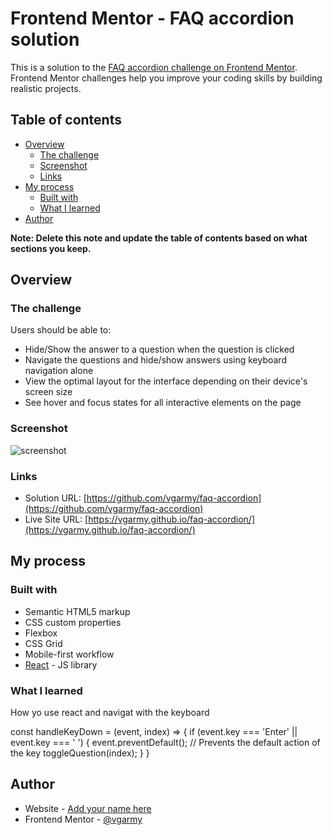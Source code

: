 # Frontend Mentor - FAQ accordion solution

This is a solution to the [FAQ accordion challenge on Frontend Mentor](https://www.frontendmentor.io/challenges/faq-accordion-wyfFdeBwBz). Frontend Mentor challenges help you improve your coding skills by building realistic projects. 

## Table of contents

- [Overview](#overview)
  - [The challenge](#the-challenge)
  - [Screenshot](#screenshot)
  - [Links](#links)
- [My process](#my-process)
  - [Built with](#built-with)
  - [What I learned](#what-i-learned)
- [Author](#author)

**Note: Delete this note and update the table of contents based on what sections you keep.**

## Overview

### The challenge

Users should be able to:

- Hide/Show the answer to a question when the question is clicked
- Navigate the questions and hide/show answers using keyboard navigation alone
- View the optimal layout for the interface depending on their device's screen size
- See hover and focus states for all interactive elements on the page

### Screenshot

<img src="svreenshot.png" alt="screenshot" />


### Links

- Solution URL: [https://github.com/vgarmy/faq-accordion](https://github.com/vgarmy/faq-accordion)
- Live Site URL: [https://vgarmy.github.io/faq-accordion/](https://vgarmy.github.io/faq-accordion/)

## My process

### Built with

- Semantic HTML5 markup
- CSS custom properties
- Flexbox
- CSS Grid
- Mobile-first workflow
- [React](https://reactjs.org/) - JS library


### What I learned

How yo use react and navigat  with the keyboard

   const handleKeyDown = (event, index) => {
        if (event.key === 'Enter' || event.key === ' ') {
            event.preventDefault(); // Prevents the default action of the key
            toggleQuestion(index);
        }
    }

## Author

- Website - [Add your name here](https://www.your-site.com)
- Frontend Mentor - [@vgarmy](https://www.frontendmentor.io/profile/vgarmy)